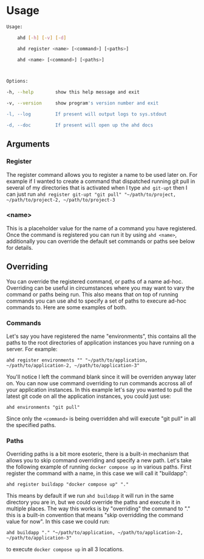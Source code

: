 # Usage

```bash
Usage: 

    ahd [-h] [-v] [-d]

    ahd register <name> [<command>] [<paths>]

    ahd <name> [<command>] [<paths>]



Options:

-h, --help        show this help message and exit

-v, --version     show program's version number and exit

-l, --log         If present will output logs to sys.stdout

-d, --doc         If present will open up the ahd docs
```





## Arguments

### Register

The register command allows you to register a name to be used later on. For example if I wanted to create a command that dispatched running git pull in several of my directories that is activated when I type ```ahd git-upt``` then I can just run ```ahd register git-upt "git pull" "~/path/to/project, ~/path/to/project-2, ~/path/to/project-3```



### <name\>

This is a placeholder value for the name of a command you have registered. Once the command is registered you can run it by using ```ahd <name>```, additionally you can override the default set commands or paths see below for details.





## Overriding

You can override the registered command, or paths of a name ad-hoc. Overriding can be useful in circumstances where you may want to vary the command or paths being run. This also means that on top of running commands you can use ahd to specify a set of paths to execure ad-hoc commands to. Here are some examples of both.



### Commands

Let's say you have registered the name "environments", this contains all the paths to the root directories of application instances you have running on a server. For example:

```ahd register environments "" "~/path/to/application, ~/path/to/application-2, ~/path/to/application-3"```



You'll notice I left the command blank since it will be overriden anyway later on. You can now use command overriding to run commands accross all of your application instances. In this example let's say you wanted to pull the latest git code on all the application instances, you could just use:

```ahd environments "git pull"```



Since only the ```<command>``` is being overridden ahd will execute "git pull" in all the specified paths.



### Paths

Overriding paths is a bit more esoteric, there is a built-in mechanism that allows you to skip command overriding and specify a new path. Let's take the following example of running ```docker compose up``` in various paths. First register the command with a name, in this case we will call it "buildapp":

```ahd register buildapp "docker compose up" "."```



This means by default if we run ```ahd buildapp``` it will run in the same directory you are in, but we could override the paths and execute it in multiple places. The way this works is by "overriding" the command to "." this is a built-in convention that means "skip overridding the command value for now". In this case we could run:

```ahd buildapp "." "~/path/to/application, ~/path/to/application-2, ~/path/to/application-3"```



to execute ```docker compose up``` in all 3 locations.